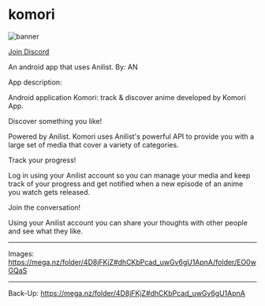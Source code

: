 # komori
![banner](https://user-images.githubusercontent.com/88599122/229642672-4fc67ffc-7675-43b2-82ac-f3811d342946.jpg)

[Join Discord](https://discord.com/invite/TNmYrAwWdd)

An android app that uses Anilist. By: AN

App description:

Android application Komori: track & discover anime developed by Komori App.

Discover something you like!

Powered by Anilist. Komori uses Anilist's powerful API to provide you with a large set of media that cover a variety of categories.

Track your progress!

Log in using your Anilist account so you can manage your media and keep track of your progress and get notified when a new episode of an anime you watch gets released.

Join the conversation!

Using your Anilist account you can share your thoughts with other people and see what they like.

----
Images: https://mega.nz/folder/4D8jFKjZ#dhCKbPcad_uwGv6gU1ApnA/folder/EO0wGQaS

----
Back-Up: https://mega.nz/folder/4D8jFKjZ#dhCKbPcad_uwGv6gU1ApnA
